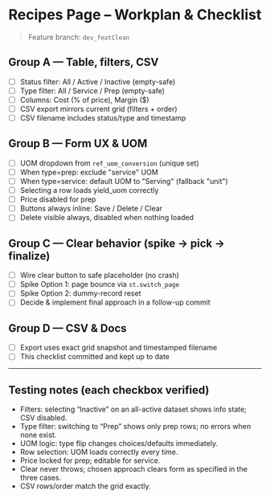 # Recipes Page – Workplan & Checklist

> Feature branch: `dev_featClean`

## Group A — Table, filters, CSV
- [ ] Status filter: All / Active / Inactive (empty-safe)
- [ ] Type filter: All / Service / Prep (empty-safe)
- [ ] Columns: Cost (% of price), Margin ($)
- [ ] CSV export mirrors current grid (filters + order)
- [ ] CSV filename includes status/type and timestamp

## Group B — Form UX & UOM
- [ ] UOM dropdown from `ref_uom_conversion` (unique set)
- [ ] When type=prep: exclude "service" UOM
- [ ] When type=service: default UOM to "Serving" (fallback "unit")
- [ ] Selecting a row loads yield_uom correctly
- [ ] Price disabled for prep
- [ ] Buttons always inline: Save / Delete / Clear
- [ ] Delete visible always, disabled when nothing loaded

## Group C — Clear behavior (spike → pick → finalize)
- [ ] Wire clear button to safe placeholder (no crash)
- [ ] Spike Option 1: page bounce via `st.switch_page`
- [ ] Spike Option 2: dummy-record reset
- [ ] Decide & implement final approach in a follow-up commit

## Group D — CSV & Docs
- [ ] Export uses exact grid snapshot and timestamped filename
- [ ] This checklist committed and kept up to date

---

## Testing notes (each checkbox verified)
- Filters: selecting “Inactive” on an all-active dataset shows info state; CSV disabled.
- Type filter: switching to “Prep” shows only prep rows; no errors when none exist.
- UOM logic: type flip changes choices/defaults immediately.
- Row selection: UOM loads correctly every time.
- Price locked for prep; editable for service.
- Clear never throws; chosen approach clears form as specified in the three cases.
- CSV rows/order match the grid exactly.
